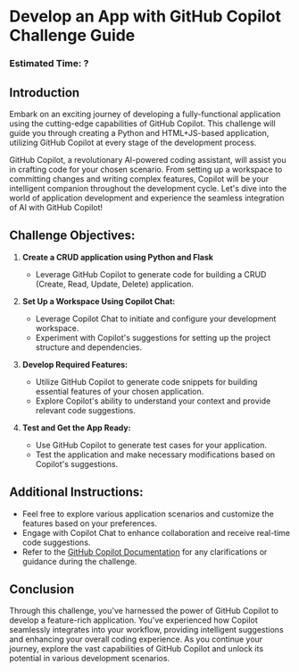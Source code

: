 # Develop an App with GitHub Copilot Challenge Guide

### Estimated Time: ?

## Introduction

Embark on an exciting journey of developing a fully-functional application using the cutting-edge capabilities of GitHub Copilot. This challenge will guide you through creating a Python and HTML+JS-based application, utilizing GitHub Copilot at every stage of the development process.

GitHub Copilot, a revolutionary AI-powered coding assistant, will assist you in crafting code for your chosen scenario. From setting up a workspace to committing changes and writing complex features, Copilot will be your intelligent companion throughout the development cycle. Let's dive into the world of application development and experience the seamless integration of AI with GitHub Copilot!

## Challenge Objectives:

1. **Create a CRUD application using Python and Flask**
   - Leverage GitHub Copilot to generate code for building a CRUD (Create, Read, Update, Delete) application.

2. **Set Up a Workspace Using Copilot Chat:**
   - Leverage Copilot Chat to initiate and configure your development workspace.
   - Experiment with Copilot's suggestions for setting up the project structure and dependencies.

3. **Develop Required Features:**
   - Utilize GitHub Copilot to generate code snippets for building essential features of your chosen application.
   - Explore Copilot's ability to understand your context and provide relevant code suggestions.

4. **Test and Get the App Ready:**
   - Use GitHub Copilot to generate test cases for your application.
   - Test the application and make necessary modifications based on Copilot's suggestions.

## Additional Instructions:

- Feel free to explore various application scenarios and customize the features based on your preferences.
- Engage with Copilot Chat to enhance collaboration and receive real-time code suggestions.
- Refer to the [GitHub Copilot Documentation](https://github.com/github/copilot-docs) for any clarifications or guidance during the challenge.

## Conclusion

Through this challenge, you've harnessed the power of GitHub Copilot to develop a feature-rich application. You've experienced how Copilot seamlessly integrates into your workflow, providing intelligent suggestions and enhancing your overall coding experience. As you continue your journey, explore the vast capabilities of GitHub Copilot and unlock its potential in various development scenarios.